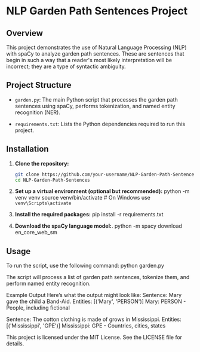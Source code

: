 # NLP Garden Path Sentences Project

## Overview

This project demonstrates the use of Natural Language Processing (NLP) 
with spaCy to analyze garden path sentences. These are sentences that 
begin in such a way that a reader's most likely interpretation will be 
incorrect; they are a type of syntactic ambiguity.

## Project Structure

- `garden.py`: The main Python script that processes the garden path 
sentences using spaCy, performs tokenization, and named entity 
recognition (NER).

- `requirements.txt`: Lists the Python dependencies required to 
run this project.

## Installation

1. **Clone the repository:**
   ```bash
   git clone https://github.com/your-username/NLP-Garden-Path-Sentences.git
   cd NLP-Garden-Path-Sentences

2. **Set up a virtual environment (optional but recommended):**
   python -m venv venv
   source venv/bin/activate  # On Windows use `venv\Scripts\activate`

3. **Install the required packages:**
   pip install -r requirements.txt

4. **Download the spaCy language model:**.
   python -m spacy download en_core_web_sm

## Usage
To run the script, use the following command:
python garden.py

The script will process a list of garden path sentences, tokenize them,
and perform named entity recognition.


Example Output
Here’s what the output might look like:
Sentence: Mary gave the child a Band-Aid.
Entities: [('Mary', 'PERSON')]
Mary: PERSON - People, including fictional

Sentence: The cotton clothing is made of grows in Mississippi.
Entities: [('Mississippi', 'GPE')]
Mississippi: GPE - Countries, cities, states

This project is licensed under the MIT License. See the LICENSE file for details.
